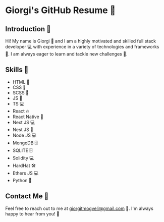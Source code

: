 # Giorgi's GitHub Resume 💼

## Introduction 🙌

Hi! My name is Giorgi 🤝 and I am a highly motivated and skilled full stack developer 💻 with experience in a variety of technologies and frameworks 🔧. I am always eager to learn and tackle new challenges 🚀.

## Skills 🧠

-   HTML 🔖
-   CSS 🎨
-   SCSS 🎨
-   JS 🧪
-   TS 💻
-   React 🔥
-   React Native 📱
-   Next JS 💻
-   Nest JS 🔨
-   Node JS 💻
-   MongoDB 🗄️
-   SQLITE 🗄️
-   Solidity 💻
-   HardHat 🛠️
-   Ethers JS 💻
-   Python 🐍

## Contact Me 📧

Feel free to reach out to me at [giorgitmogveli@gmail.com](mailto:giorgitmogveli@gmail.com) 📧. I'm always happy to hear from you! 🤗
